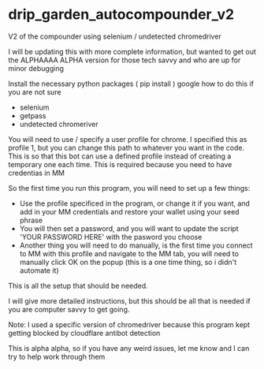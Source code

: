 # drip_garden_autocompounder_v2
V2 of the compounder using selenium / undetected chromedriver


I will be updating this with more complete information, but wanted to get out the ALPHAAAA ALPHA version for those tech savvy and who are up for minor debugging

Install the necessary python packages ( pip install ) google how to do this if you are not sure 
  - selenium
  - getpass
  - undetected chromeriver
  
  
You will need to use / specify a user profile for chrome. I specified this as profile 1, but you can change this path to whatever you want in the code. This is so that this bot can use a defined profile instead of creating a temporary one each time.
This is required because you need to have credentias in MM 

So the first time you run this program, you will need to set up a few things:
  - Use the profile specificed in the program, or change it if you want, and add in your MM credentials and restore your wallet using your seed phrase
  - You will then set a password, and you will want to update the script 'YOUR PASSWORD HERE' with the pasword you choose
  - Another thing you will need to do manually, is the first time you connect to MM with this profile and navigate to the MM tab, you will need to manually click OK on the popup
        (this is a one time thing, so i didn't automate it)

This is all the setup that should be needed.

I will give more detailed instructions, but this should be all that is needed if you are computer savvy to get going.


Note: I used a specific version of chromedriver because this program kept getting blocked by cloudflare antibot detection


This is alpha alpha, so if you have any weird issues, let me know and I can try to help work through them
